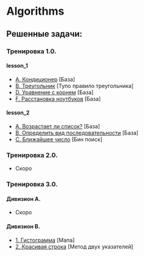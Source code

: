 # Algorithms

## Решенные задачи:

### Тренировка 1.0.

#### lesson_1

+ [A. Кондиционер](https://github.com/Mamedov14/Algorithms/blob/master/Tasks/workout_1.0/lesson_1/A.md) [База]
+ [B. Треугольник](https://github.com/Mamedov14/Algorithms/blob/master/Tasks/workout_1.0/lesson_1/B.md) [Тупо правило треугольника]
+ [D. Уравнение с корнем](https://github.com/Mamedov14/Algorithms/blob/master/Tasks/workout_1.0/lesson_1/D.md) [База]
+ [F. Расстановка ноутбуков](https://github.com/Mamedov14/Algorithms/blob/master/Tasks/workout_1.0/lesson_1/F.md) [База]

#### lesson_2

+ [A. Возрастает ли список?](https://github.com/Mamedov14/Algorithms/blob/master/Tasks/workout_1.0/lesson_2/A.md) [База]
+ [B. Определить вид последовательности](https://github.com/Mamedov14/Algorithms/blob/master/Tasks/workout_1.0/lesson_2/B.md) [База]
+ [C. Ближайшее число](https://github.com/Mamedov14/Algorithms/blob/master/Tasks/workout_1.0/lesson_2/C.md) [Бин поиск]

### Тренировка 2.0.

+ Скоро

### Тренировка 3.0.

#### Дивизион A.

+ Скоро

#### Дивизион B.

+ [1. Гистограмма](https://github.com/Mamedov14/Algorithms/blob/master/Tasks/%D0%93%D0%B8%D1%81%D1%82%D0%BE%D0%B3%D1%80%D0%B0%D0%BC%D0%BC%D0%B0.md) [Мапа]
+ [2. Красивая строка](https://github.com/Mamedov14/Algorithms/blob/master/Tasks/%D0%9A%D1%80%D0%B0%D1%81%D0%B8%D0%B2%D0%B0%D1%8F%20%D1%81%D1%82%D1%80%D0%BE%D0%BA%D0%B0.md) [Метод двух указателей]
